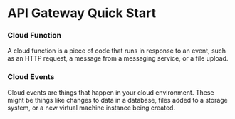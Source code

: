 # API Gateway Quick Start

### Cloud Function

A cloud function is a piece of code that runs in response to an event, such as an HTTP request, a message from a messaging service, or a file upload.

### Cloud Events

Cloud events are things that happen in your cloud environment. These might be things like changes to data in a database, files added to a storage system, or a new virtual machine instance being created.
